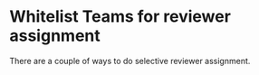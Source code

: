 # Whitelist Teams for reviewer assignment

There are a couple of ways to do selective reviewer assignment.&#x20;
